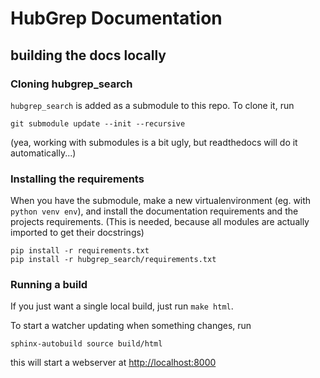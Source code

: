 # HubGrep Documentation

## building the docs locally

### Cloning hubgrep_search

`hubgrep_search` is added as a submodule to this repo.
To clone it, run

    git submodule update --init --recursive

(yea, working with submodules is a bit ugly, but readthedocs will do it automatically...)

### Installing the requirements

When you have the submodule, make a new virtualenvironment (eg. with `python venv env`),
and install the documentation requirements and the projects requirements.
(This is needed, because all modules are actually imported to get their docstrings)

    pip install -r requirements.txt
    pip install -r hubgrep_search/requirements.txt


### Running a build

If you just want a single local build, just run `make html`. 

To start a watcher updating when something changes, run

    sphinx-autobuild source build/html

this will start a webserver at <http://localhost:8000>

